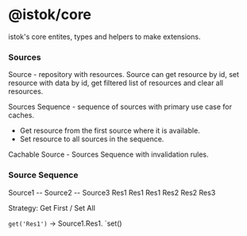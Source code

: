 # @istok/core

istok's core entites, types and helpers to make extensions.

### Sources

Source - repository with resources. Source can get resource by id, set resource with data by id, get filtered list of resources and clear all resources.

Sources Sequence - sequence of sources with primary use case for caches.

- Get resource from the first source where it is available.
- Set resource to all sources in the sequence.

Cachable Source - Sources Sequence with invalidation rules.

### Source Sequence

Source1 -- Source2 -- Source3
  Res1      Res1      Res1
            Res2      Res2
                      Res3

Strategy: Get First / Set All

`get('Res1')` -> Source1.Res1.
`set()
